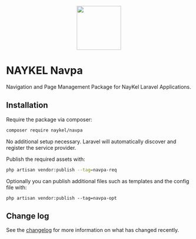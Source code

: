 <p align="center"><a href="https://naykel.com.au" target="_blank"><img src="https://avatars0.githubusercontent.com/u/32632005?s=460&u=d1df6f6e0bf29668f8a4845271e9be8c9b96ed83&v=4" width="120"></a></p>

# NAYKEL Navpa

Navigation and Page Management Package for NayKel Laravel Applications.

## Installation

Require the package via composer:

```bash
composer require naykel/navpa
```

No additional setup necessary. Laravel will automatically discover and register the service provider.

Publish the required assets with:

```bash
php artisan vendor:publish --tag=navpa-req
```

Optionally you can publish additional files such as templates and the config file with:

```
php artisan vendor:publish --tag=navpa-opt
```

## Change log

See the [changelog](changelog.md) for more information on what has changed recently.

[link-author]: https://github.com/naykel76
[link-email]: nathan@naykel.com.au
